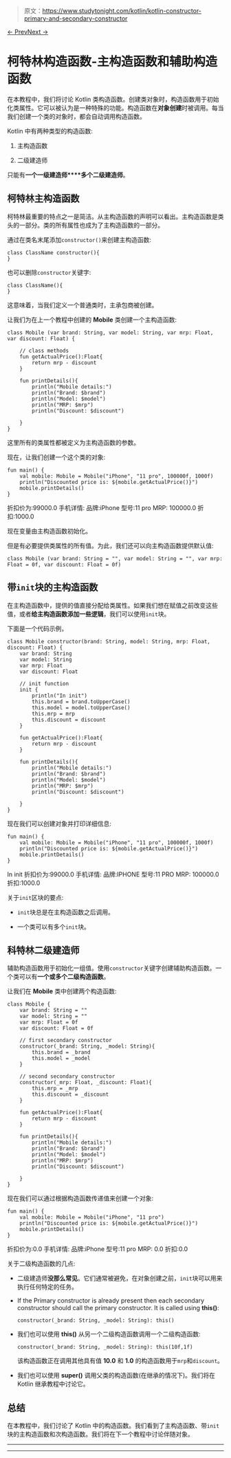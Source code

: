 > 原文：<https://www.studytonight.com/kotlin/kotlin-constructor-primary-and-secondary-constructor>

[← Prev](/kotlin/kotlin-class-and-object "Kotlin Class and Objects")[Next →](/kotlin/kotlin-companion-object "Kotlin Companion Object")

# 柯特林构造函数-主构造函数和辅助构造函数

在本教程中，我们将讨论 Kotlin 类构造函数。创建类对象时，构造函数用于初始化类属性。它可以被认为是一种特殊的功能。构造函数在**对象创建**时被调用。每当我们创建一个类的对象时，都会自动调用构造函数。

Kotlin 中有两种类型的构造函数:

1.  主构造函数

2.  二级建造师

只能有**一个一级建造师****多个二级建造师**。

## 柯特林主构造函数

柯特林最重要的特点之一是简洁。从主构造函数的声明可以看出。主构造函数是类头的一部分。类的所有属性也成为了主构造函数的一部分。

通过在类名末尾添加`constructor()`来创建主构造函数:

```
class ClassName constructor(){
}
```

也可以删除`constructor`关键字:

```
class ClassName(){
}
```

这意味着，当我们定义一个普通类时，主承包商被创建。

让我们为在上一个教程中创建的 **Mobile** 类创建一个主构造函数:

```
class Mobile (var brand: String, var model: String, var mrp: Float, var discount: Float) {

    // class methods
    fun getActualPrice():Float{
        return mrp - discount
    }

    fun printDetails(){
        println("Mobile details:")
        println("Brand: $brand")
        println("Model: $model")
        println("MRP: $mrp")
        println("Discount: $discount")

    }
} 
```

这里所有的类属性都被定义为主构造函数的参数。

现在，让我们创建一个这个类的对象:

```
fun main() {
    val mobile: Mobile = Mobile("iPhone", "11 pro", 100000f, 1000f)
    println("Discounted price is: ${mobile.getActualPrice()}")
    mobile.printDetails()
}
```

折扣价为:99000.0
手机详情:
品牌:iPhone
型号:11 pro
MRP: 100000.0
折扣:1000.0

现在变量由主构造函数初始化。

但是有必要提供类属性的所有值。为此，我们还可以向主构造函数提供默认值:

```
class Mobile (var brand: String = "", var model: String = "", var mrp: Float = 0f, var discount: Float = 0f)
```

## 带`init`块的主构造函数

在主构造函数中，提供的值直接分配给类属性。如果我们想在赋值之前改变这些值，或者**给主构造函数添加一些逻辑**，我们可以使用`init`块。

下面是一个代码示例，

```
class Mobile constructor(brand: String, model: String, mrp: Float, discount: Float) {
    var brand: String
    var model: String
    var mrp: Float
    var discount: Float

    // init function
    init {
        println("In init")
        this.brand = brand.toUpperCase()
        this.model = model.toUpperCase()
        this.mrp = mrp
        this.discount = discount
    }

    fun getActualPrice():Float{
        return mrp - discount
    }

    fun printDetails(){
        println("Mobile details:")
        println("Brand: $brand")
        println("Model: $model")
        println("MRP: $mrp")
        println("Discount: $discount")

    }
} 
```

现在我们可以创建对象并打印详细信息:

```
fun main() {
    val mobile: Mobile = Mobile("iPhone", "11 pro", 100000f, 1000f)
    println("Discounted price is: ${mobile.getActualPrice()}")
    mobile.printDetails()
}
```

In init
折扣价为:99000.0
手机详情:
品牌:IPHONE
型号:11 PRO
MRP: 100000.0
折扣:1000.0

关于`init`区块的要点:

*   `init`块总是在主构造函数之后调用。

*   一个类可以有多个`init`块。

## 科特林二级建造师

辅助构造函数用于初始化一组值。使用`constructor`关键字创建辅助构造函数。一个类可以有**一个或多个二级构造函数**。

让我们在 **Mobile** 类中创建两个构造函数:

```
class Mobile {
    var brand: String = ""
    var model: String = ""
    var mrp: Float = 0f
    var discount: Float = 0f

    // first secondary constructor
    constructor(_brand: String, _model: String){
        this.brand = _brand
        this.model = _model
    }

    // second secondary constructor
    constructor(_mrp: Float, _discount: Float){
        this.mrp = _mrp
        this.discount = _discount
    }

    fun getActualPrice():Float{
        return mrp - discount
    }

    fun printDetails(){
        println("Mobile details:")
        println("Brand: $brand")
        println("Model: $model")
        println("MRP: $mrp")
        println("Discount: $discount")

    }
}
```

现在我们可以通过根据构造函数传递值来创建一个对象:

```
fun main() {
    val mobile: Mobile = Mobile("iPhone", "11 pro")
    println("Discounted price is: ${mobile.getActualPrice()}")
    mobile.printDetails()
}
```

折扣价为:0.0
手机详情:
品牌:iPhone
型号:11 pro
MRP: 0.0
折扣:0.0

关于二级构造函数的几点:

*   二级建造师**没那么常见**。它们通常被避免，在对象创建之前，`init`块可以用来执行任何特定的任务。

*   If the Primary constructor is already present then each secondary constructor should call the primary constructor. It is called using **this()**:

    ```
    constructor(_brand: String, _model: String): this()
    ```

*   我们也可以使用 **this()** 从另一个二级构造函数调用一个二级构造函数:

    ```
    constructor(_brand: String, _model: String): this(10f,1f)
    ```

    该构造函数正在调用其他具有值 **10.0** 和 **1.0** 的构造函数用于`mrp`和`discount`。

*   我们也可以使用 **super()** 调用父类的构造函数(在继承的情况下)。我们将在 Kotlin 继承教程中讨论它。

## 总结

在本教程中，我们讨论了 Kotlin 中的构造函数。我们看到了主构造函数、带`init`块的主构造函数和次构造函数。我们将在下一个教程中讨论伴随对象。

* * *

* * *